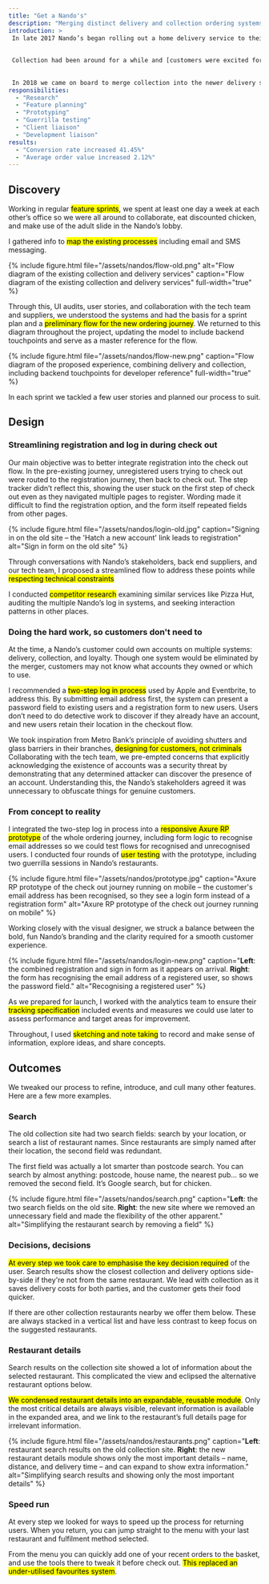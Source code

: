 ```yaml
---
title: "Get a Nando's"
description: "Merging distinct delivery and collection ordering systems, boosting conversions by over 40%"
introduction: >
 In late 2017 Nando’s began rolling out a home delivery service to their restaurants.
 
 
 Collection had been around for a while and [customers were excited for home delivery](http://www.ladbible.com/news/food-uk-nandos-has-officially-launched-its-own-delivery-service-20171105) from the UK’s top casual dining restaurant, but the two ordering options had completely distinct experiences.
 
 
 In 2018 we came on board to merge collection into the newer delivery system, and improve both journeys in the process.
responsibilities:
  - "Research"
  - "Feature planning"
  - "Prototyping"
  - "Guerrilla testing"
  - "Client liaison"
  - "Development liaison"
results:
  - "Conversion rate increased 41.45%"
  - "Average order value increased 2.12%"
---
```


## Discovery
Working in regular <mark>feature sprints</mark>, we spent at least one day a week at each other’s office so we were all around to collaborate, eat discounted chicken, and make use of the adult slide in the Nando’s lobby.

I gathered info to <mark>map the existing processes</mark>  including email and SMS messaging.

{% include figure.html file="/assets/nandos/flow-old.png" alt="Flow diagram of the existing collection and delivery services" caption="Flow diagram of the existing collection and delivery services" full-width="true" %}

Through this, UI audits, user stories, and collaboration with the tech team and suppliers, we understood the systems and had the basis for a sprint plan and a <mark>preliminary flow for the new ordering journey</mark>. We returned to this diagram throughout the project, updating the model to include backend touchpoints and serve as a master reference for the flow.

{% include figure.html file="/assets/nandos/flow-new.png" caption="Flow diagram of the proposed experience, combining delivery and collection, including backend touchpoints for developer reference" full-width="true" %}

In each sprint we tackled a few user stories and planned our process to suit.

## Design
### Streamlining registration and log in during check out

Our main objective was to better integrate registration into the check out flow. In the pre-existing journey, unregistered users trying to check out were routed to the registration journey, then back to check out. The step tracker didn’t reflect this, showing the user stuck on the first step of check out even as they navigated multiple pages to register. Wording made it difficult to find the registration option, and the form itself repeated fields from other pages.

{% include figure.html file="/assets/nandos/login-old.jpg" caption="Signing in on the old site – the 'Hatch a new account' link leads to registration" alt="Sign in form on the old site" %}

Through conversations with Nando’s stakeholders, back end suppliers, and our tech team, I proposed a streamlined flow to address these points while <mark>respecting technical constraints</mark>

I conducted <mark>competitor research</mark>  examining similar services like Pizza Hut, auditing the multiple Nando’s log in systems, and seeking interaction patterns in other places.

### Doing the hard work, so customers don't need to

At the time, a Nando’s customer could own accounts on multiple systems: delivery, collection, and loyalty. Though one system would be eliminated by the merger, customers may not know what accounts they owned or which to use.

I recommended a <mark>two-step log in process</mark>  used by Apple and Eventbrite, to address this. By submitting email address first, the system can present a password field to existing users and a registration form to new users. Users don’t need to do detective work to discover if they already have an account, and new users retain their location in the checkout flow.

We took inspiration from Metro Bank’s principle of avoiding shutters and glass barriers in their branches, <mark>designing for customers, not criminals</mark> Collaborating with the tech team, we pre-empted concerns that explicitly acknowledging the existence of accounts was a security threat by demonstrating that any determined attacker can discover the presence of an account. Understanding this, the Nando’s stakeholders agreed it was unnecessary to obfuscate things for genuine customers.

### From concept to reality

I integrated the two-step log in process into a <mark>responsive Axure RP prototype</mark> of the whole ordering journey, including form logic to recognise email addresses so we could test flows for recognised and unrecognised users. I conducted four rounds of <mark>user testing</mark> with the prototype, including two guerrilla sessions in Nando’s restaurants.

{% include figure.html file="/assets/nandos/prototype.jpg" caption="Axure RP prototype of the check out journey running on mobile – the customer's email address has been recognised, so they see a login form instead of a registration form" alt="Axure RP prototype of the check out journey running on mobile" %}

Working closely with the visual designer, we struck a balance between the bold, fun Nando’s branding and the clarity required for a smooth customer experience.

{% include figure.html file="/assets/nandos/login-new.png" caption="**Left**: the combined registration and sign in form as it appears on arrival. **Right**: the form has recognising the email address of a registered user, so shows the password field." alt="Recognising a registered user" %}

As we prepared for launch, I worked with the analytics team to ensure their <mark>tracking specification</mark> included events and measures we could use later to assess performance and target areas for improvement.

Throughout, I used <mark>sketching and note taking</mark> to record and make sense of information, explore ideas, and share concepts.

## Outcomes

We tweaked our process to refine, introduce, and cull many other features. Here are a few more examples.

### Search

The old collection site had two search fields: search by your location, or search a list of restaurant names. Since restaurants are simply named after their location, the second field was redundant.

The first field was actually a lot smarter than postcode search. You can search by almost anything: postcode, house name, the nearest pub… so we removed the second field. It’s Google search, but for chicken.

{% include figure.html file="/assets/nandos/search.png" caption="**Left**: the two search fields on the old site. **Right**: the new site where we removed an unnecessary field and made the flexibility of the other apparent." alt="Simplifying the restaurant search by removing a field" %}

### Decisions, decisions

<mark>At every step we took care to emphasise the key decision required</mark> of the user. Search results show the closest collection and delivery options side-by-side if they're not from the same restaurant. We lead with collection as it saves delivery costs for both parties, and the customer gets their food quicker.

If there are other collection restaurants nearby we offer them below. These are always stacked in a vertical list and have less contrast to keep focus on the suggested restaurants.

### Restaurant details

Search results on the collection site showed a lot of information about the selected restaurant. This complicated the view and eclipsed the alternative restaurant options below.

<mark>We condensed restaurant details into an expandable, reusable module</mark>. Only the most critical details are always visible, relevant information is available in the expanded area, and we link to the restaurant’s full details page for irrelevant information.

{% include figure.html file="/assets/nandos/restaurants.png" caption="**Left**: restaurant search results on the old collection site. **Right**: the new restaurant details module shows only the most important details – name, distance, and delivery time – and can expand to show extra information." alt="Simplifying search results and showing only the most important details" %}

### Speed run

At every step we looked for ways to speed up the process for returning users. When you return, you can jump straight to the menu with your last restaurant and fulfilment method selected.

From the menu you can quickly add one of your recent orders to the basket, and use the tools there to tweak it before check out. <mark>This replaced an under-utilised favourites system</mark>.